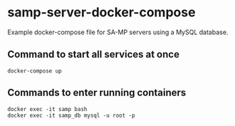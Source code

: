 # samp-server-docker-compose
Example docker-compose file for SA-MP servers using a MySQL database.

## Command to start all services at once
```
docker-compose up
```

## Commands to enter running containers
```
docker exec -it samp bash
docker exec -it samp_db mysql -u root -p
```
